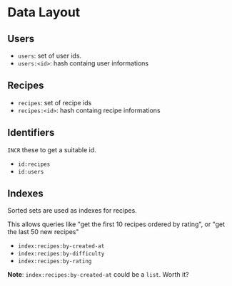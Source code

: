 # Data Layout

## Users

* `users`: set of user ids.
* `users:<id>`: hash containg user informations

## Recipes

* `recipes`: set of recipe ids
* `recipes:<id>`: hash containg recipe informations

## Identifiers

`INCR` these to get a suitable id.

* `id:recipes`
* `id:users`

## Indexes

Sorted sets are used as indexes for recipes.

This allows queries like "get the first 10 recipes ordered by rating", or "get
the last 50 new recipes"

* `index:recipes:by-created-at`
* `index:recipes:by-difficulty`
* `index:recipes:by-rating`

**Note**: `index:recipes:by-created-at` could be a `list`. Worth it?
